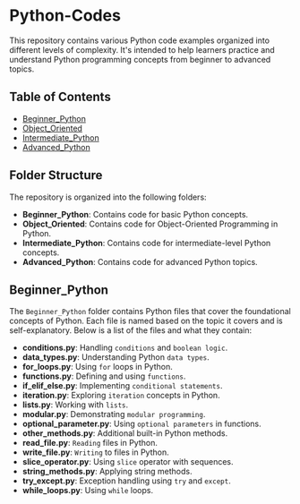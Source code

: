 # Python-Codes

This repository contains various Python code examples organized into different levels of complexity. It's intended to help learners practice and understand Python programming concepts from beginner to advanced topics.

## Table of Contents
- [Beginner_Python](#beginner_python)
- [Object_Oriented](#object_oriented)
- [Intermediate_Python](#intermediate_python)
- [Advanced_Python](#advanced_python)

## Folder Structure

The repository is organized into the following folders:

- **Beginner_Python**: Contains code for basic Python concepts.
- **Object_Oriented**: Contains code for Object-Oriented Programming in Python.
- **Intermediate_Python**: Contains code for intermediate-level Python concepts.
- **Advanced_Python**: Contains code for advanced Python topics.

## Beginner_Python

The `Beginner_Python` folder contains Python files that cover the foundational concepts of Python. Each file is named based on the topic it covers and is self-explanatory. Below is a list of the files and what they contain:

- **conditions.py**: Handling `conditions` and `boolean logic`.
- **data_types.py**: Understanding Python `data types`.
- **for_loops.py**: Using `for` loops in Python.
- **functions.py**: Defining and using `functions`.
- **if_elif_else.py**: Implementing `conditional statements`.
- **iteration.py**: Exploring `iteration` concepts in Python.
- **lists.py**: Working with `lists`.
- **modular.py**: Demonstrating `modular programming`.
- **optional_parameter.py**: Using `optional parameters` in functions.
- **other_methods.py**: Additional built-in Python methods.
- **read_file.py**: `Reading` files in Python.
- **write_file.py**: `Writing` to files in Python.
- **slice_operator.py**: Using `slice` operator with sequences.
- **string_methods.py**: Applying string methods.
- **try_except.py**: Exception handling using `try` and `except`.
- **while_loops.py**: Using `while` loops.
